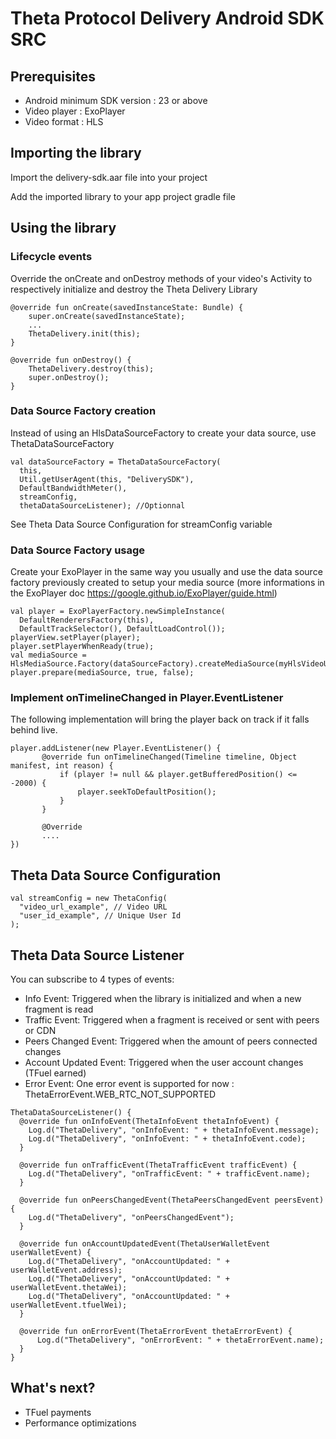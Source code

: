 # Theta Protocol Delivery Android SDK SRC 


## Prerequisites

* Android minimum SDK version : 23 or above
* Video player : ExoPlayer
* Video format : HLS


## Importing the library

Import the delivery-sdk.aar file into your project

Add the imported library to your app project gradle file

## Using the library

### Lifecycle events

Override the onCreate and onDestroy methods of your video's Activity to respectively initialize and destroy the Theta Delivery Library


```
@override fun onCreate(savedInstanceState: Bundle) {
    super.onCreate(savedInstanceState);
    ...
    ThetaDelivery.init(this);
}
```

```
@override fun onDestroy() {
    ThetaDelivery.destroy(this);
    super.onDestroy();
}
```

### Data Source Factory creation

Instead of using an HlsDataSourceFactory to create your data source, use ThetaDataSourceFactory

```
val dataSourceFactory = ThetaDataSourceFactory(
  this, 
  Util.getUserAgent(this, "DeliverySDK"),
  DefaultBandwidthMeter(),
  streamConfig,
  thetaDataSourceListener); //Optionnal
```

See Theta Data Source Configuration for streamConfig variable

### Data Source Factory usage

Create your ExoPlayer in the same way you usually and use the data source factory previously created to setup your media source (more informations in the ExoPlayer doc https://google.github.io/ExoPlayer/guide.html)

```
val player = ExoPlayerFactory.newSimpleInstance(
  DefaultRenderersFactory(this),
  DefaultTrackSelector(), DefaultLoadControl());
playerView.setPlayer(player);
player.setPlayerWhenReady(true);
val mediaSource = HlsMediaSource.Factory(dataSourceFactory).createMediaSource(myHlsVideoUrl);
player.prepare(mediaSource, true, false);
```


### Implement onTimelineChanged in Player.EventListener

The following implementation will bring the player back on track if it falls behind live. 

```
player.addListener(new Player.EventListener() {
       @override fun onTimelineChanged(Timeline timeline, Object manifest, int reason) {
           if (player != null && player.getBufferedPosition() <= -2000) {
               player.seekToDefaultPosition();
           }
       }
       
       @Override
       ....
})
```


## Theta Data Source Configuration

```
val streamConfig = new ThetaConfig(
  "video_url_example", // Video URL
  "user_id_example", // Unique User Id
);
```


## Theta Data Source Listener

You can subscribe to 4 types of events:

* Info Event: Triggered when the library is initialized and when a new fragment is read
* Traffic Event: Triggered when a fragment is received or sent with peers or CDN
* Peers Changed Event: Triggered when the amount of peers connected changes
* Account Updated Event: Triggered when the user account changes (TFuel earned)
* Error Event: One error event is supported for now : ThetaErrorEvent.WEB_RTC_NOT_SUPPORTED

```
ThetaDataSourceListener() {
  @override fun onInfoEvent(ThetaInfoEvent thetaInfoEvent) {
    Log.d("ThetaDelivery", "onInfoEvent: " + thetaInfoEvent.message);
    Log.d("ThetaDelivery", "onInfoEvent: " + thetaInfoEvent.code);
  }

  @override fun onTrafficEvent(ThetaTrafficEvent trafficEvent) {
    Log.d("ThetaDelivery", "onTrafficEvent: " + trafficEvent.name);
  }
  
  @override fun onPeersChangedEvent(ThetaPeersChangedEvent peersEvent) {
    Log.d("ThetaDelivery", "onPeersChangedEvent");
  }

  @override fun onAccountUpdatedEvent(ThetaUserWalletEvent userWalletEvent) {
    Log.d("ThetaDelivery", "onAccountUpdated: " + userWalletEvent.address);
    Log.d("ThetaDelivery", "onAccountUpdated: " + userWalletEvent.thetaWei);
    Log.d("ThetaDelivery", "onAccountUpdated: " + userWalletEvent.tfuelWei);
  }
  
  @override fun onErrorEvent(ThetaErrorEvent thetaErrorEvent) {
      Log.d("ThetaDelivery", "onErrorEvent: " + thetaErrorEvent.name);
  }
}
```


## What's next?

* TFuel payments
* Performance optimizations